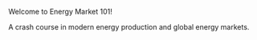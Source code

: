 Welcome to Energy Market 101! 

A crash course in modern energy production and global energy markets.
